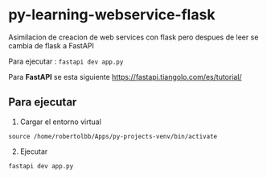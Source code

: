 # py-learning-webservice-flask
Asimilacion de creacion de web services con flask
pero despues de leer se cambia de flask a FastAPI

Para ejecutar : ``fastapi dev app.py``


Para **FastAPI** se esta siguiente https://fastapi.tiangolo.com/es/tutorial/


## Para ejecutar 

1. Cargar el entorno virtual

``source /home/robertolbb/Apps/py-projects-venv/bin/activate``

2. Ejecutar

`` fastapi dev app.py ``




